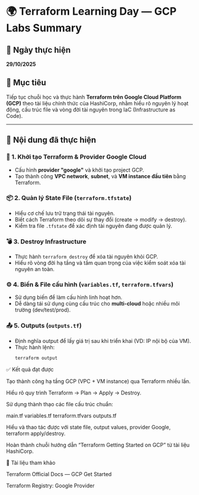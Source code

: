 # 🌍 Terraform Learning Day — GCP Labs Summary

## 📅 Ngày thực hiện
**29/10/2025**

## 🎯 Mục tiêu
Tiếp tục chuỗi học và thực hành **Terraform trên Google Cloud Platform (GCP)** theo tài liệu chính thức của HashiCorp, nhằm hiểu rõ nguyên lý hoạt động, cấu trúc file và vòng đời tài nguyên trong IaC (Infrastructure as Code).

---

## 🧱 Nội dung đã thực hiện

### 🧩 1. Khởi tạo Terraform & Provider Google Cloud
- Cấu hình **provider "google"** và khởi tạo project GCP.
- Tạo thành công **VPC network**, **subnet**, và **VM instance đầu tiên** bằng Terraform.

### 📦 2. Quản lý State File (`terraform.tfstate`)
- Hiểu cơ chế lưu trữ trạng thái tài nguyên.
- Biết cách Terraform theo dõi sự thay đổi (create → modify → destroy).
- Kiểm tra file `.tfstate` để xác định tài nguyên đang được quản lý.

### 💣 3. Destroy Infrastructure
- Thực hành `terraform destroy` để xóa tài nguyên khỏi GCP.
- Hiểu rõ vòng đời hạ tầng và tầm quan trọng của việc kiểm soát xóa tài nguyên an toàn.

### ⚙️ 4. Biến & File cấu hình (`variables.tf`, `terraform.tfvars`)
- Sử dụng biến để làm cấu hình linh hoạt hơn.
- Dễ dàng tái sử dụng cùng cấu trúc cho **multi-cloud** hoặc nhiều môi trường (dev/test/prod).

### 📤 5. Outputs (`outputs.tf`)
- Định nghĩa output để lấy giá trị sau khi triển khai (VD: IP nội bộ của VM).
- Thực hành lệnh:
  ```bash
  terraform output


✅ Kết quả đạt được

Tạo thành công hạ tầng GCP (VPC + VM instance) qua Terraform nhiều lần.

Hiểu rõ quy trình Terraform → Plan → Apply → Destroy.

Sử dụng thành thạo các file cấu trúc chuẩn:

main.tf
variables.tf
terraform.tfvars
outputs.tf


Hiểu và thao tác được với state file, output values, provider Google, terraform apply/destroy.

Hoàn thành chuỗi hướng dẫn “Terraform Getting Started on GCP” từ tài liệu HashiCorp.

🔗 Tài liệu tham khảo

Terraform Official Docs — GCP Get Started

Terraform Registry: Google Provider